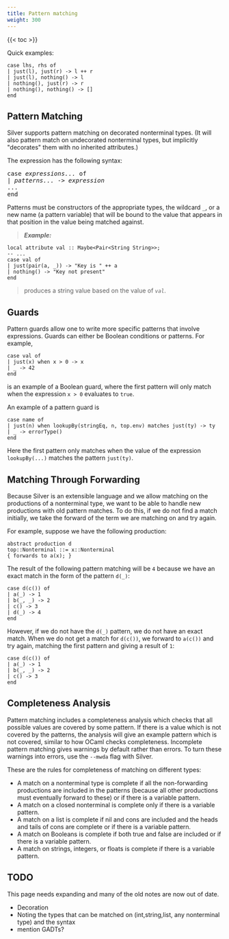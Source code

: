 ```yaml
---
title: Pattern matching
weight: 300
---
```


{{< toc >}}

Quick examples:

```
case lhs, rhs of
| just(l), just(r) -> l ++ r
| just(l), nothing() -> l
| nothing(), just(r) -> r
| nothing(), nothing() -> []
end
```

## Pattern Matching

Silver supports pattern matching on decorated nonterminal types.
(It will also pattern match on undecorated nonterminal types, but implicitly "decorates" them with no inherited attributes.)

The expression has the following syntax:

<pre>
case <i>expressions...</i> of
| <i>patterns...</i> -> <i>expression</i>
...
end
</pre>

Patterns must be constructors of the appropriate types, the wildcard `_`, or a new name (a pattern variable) that will be bound to the value that appears in that position in the value being matched against.

> _**Example:**_
```
local attribute val :: Maybe<Pair<String String>>;
-- ...
case val of
| just(pair(a, _)) -> "Key is " ++ a
| nothing() -> "Key not present"
end
```
> produces a string value based on the value of _`val`_.

## Guards

Pattern guards allow one to write more specific patterns that involve expressions.  Guards can either be Boolean conditions or patterns.  For example,

```
case val of
| just(x) when x > 0 -> x
| _ -> 42
end
```
is an example of a Boolean guard, where the first pattern will only match when the expression `x > 0` evaluates to `true`.

An example of a pattern guard is
```
case name of
| just(n) when lookupBy(stringEq, n, top.env) matches just(ty) -> ty
| _ -> errorType()
end
```
Here the first pattern only matches when the value of the expression `lookupBy(...)` matches the pattern `just(ty)`.

## Matching Through Forwarding

Because Silver is an extensible language and we allow matching on the productions of a nonterminal type, we want to be able to handle new productions with old pattern matches.
To do this, if we do not find a match initially, we take the forward of the term we are matching on and try again.

For example, suppose we have the following production:
```
abstract production d
top::Nonterminal ::= x::Nonterminal
{ forwards to a(x); }
```
The result of the following pattern matching will be `4` because we have an exact match in the form of the pattern `d(_)`:
```
case d(c()) of
| a(_) -> 1
| b(_, _) -> 2
| c() -> 3
| d(_) -> 4
end
```
However, if we do not have the `d(_)` pattern, we do not have an exact match.
When we do not get a match for `d(c())`, we forward to `a(c())` and try again, matching the first pattern and giving a result of `1`:
```
case d(c()) of
| a(_) -> 1
| b(_, _) -> 2
| c() -> 3
end
```

## Completeness Analysis

Pattern matching includes a completeness analysis which checks that all possible values are covered by some pattern.
If there is a value which is not covered by the patterns, the analysis will give an example pattern which is not covered, similar to how OCaml checks completeness.
Incomplete pattern matching gives warnings by default rather than errors.
To turn these warnings into errors, use the `--mwda` flag with Silver.

These are the rules for completeness of matching on different types:
* A match on a nonterminal type is complete if all the non-forwarding productions are included in the patterns (because all other productions must eventually forward to these) or if there is a variable pattern.
* A match on a closed nonterminal is complete only if there is a variable pattern.
* A match on a list is complete if nil and cons are included and the heads and tails of cons are complete or if there is a variable pattern.
* A match on Booleans is complete if both true and false are included or if there is a variable pattern.
* A match on strings, integers, or floats is complete if there is a variable pattern.

## TODO

This page needs expanding and many of the old notes are now out of date.

  * Decoration
  * Noting the types that can be matched on (int,string,list, any nonterminal type) and the syntax
  * mention GADTs?

